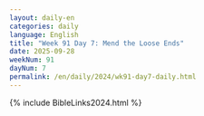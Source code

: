 ```yaml
---
layout: daily-en
categories: daily
language: English
title: "Week 91 Day 7: Mend the Loose Ends"
date: 2025-09-28
weekNum: 91
dayNum: 7
permalink: /en/daily/2024/wk91-day7-daily.html
---
```



{% include BibleLinks2024.html %}

